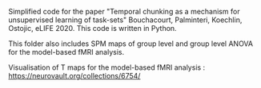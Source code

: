 Simplified code for the paper "Temporal chunking as a mechanism for unsupervised learning of task-sets" Bouchacourt, Palminteri, Koechlin, Ostojic, eLIFE 2020. This code is written in Python.

This folder also includes SPM maps of group level and group level ANOVA for the model-based fMRI analysis.

Visualisation of T maps for the model-based fMRI analysis : https://neurovault.org/collections/6754/
